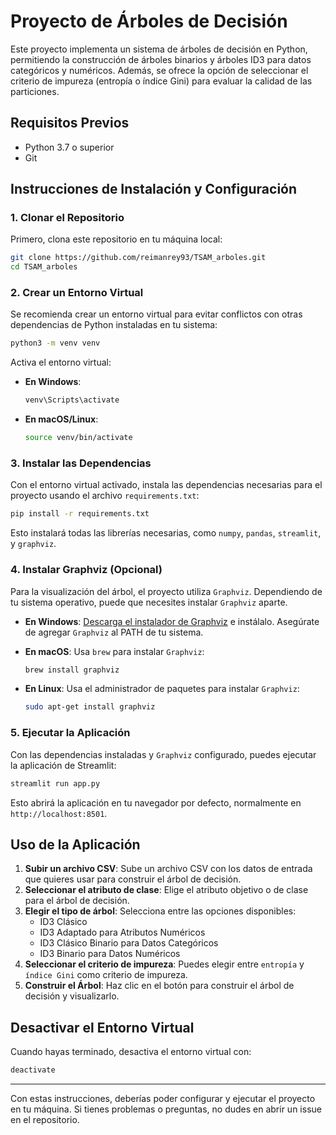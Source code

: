 
# Proyecto de Árboles de Decisión

Este proyecto implementa un sistema de árboles de decisión en Python, permitiendo la construcción de árboles binarios y árboles ID3 para datos categóricos y numéricos. Además, se ofrece la opción de seleccionar el criterio de impureza (entropía o índice Gini) para evaluar la calidad de las particiones.

## Requisitos Previos

- Python 3.7 o superior
- Git

## Instrucciones de Instalación y Configuración

### 1. Clonar el Repositorio

Primero, clona este repositorio en tu máquina local:

```bash
git clone https://github.com/reimanrey93/TSAM_arboles.git
cd TSAM_arboles
```

### 2. Crear un Entorno Virtual

Se recomienda crear un entorno virtual para evitar conflictos con otras dependencias de Python instaladas en tu sistema:

```bash
python3 -m venv venv
```

Activa el entorno virtual:

- **En Windows**:

  ```bash
  venv\Scripts\activate
  ```

- **En macOS/Linux**:

  ```bash
  source venv/bin/activate
  ```

### 3. Instalar las Dependencias

Con el entorno virtual activado, instala las dependencias necesarias para el proyecto usando el archivo `requirements.txt`:

```bash
pip install -r requirements.txt
```

Esto instalará todas las librerías necesarias, como `numpy`, `pandas`, `streamlit`, y `graphviz`.

### 4. Instalar Graphviz (Opcional)

Para la visualización del árbol, el proyecto utiliza `Graphviz`. Dependiendo de tu sistema operativo, puede que necesites instalar `Graphviz` aparte.

- **En Windows**: [Descarga el instalador de Graphviz](https://graphviz.gitlab.io/_pages/Download/Download_windows.html) e instálalo. Asegúrate de agregar `Graphviz` al PATH de tu sistema.

- **En macOS**: Usa `brew` para instalar `Graphviz`:

  ```bash
  brew install graphviz
  ```

- **En Linux**: Usa el administrador de paquetes para instalar `Graphviz`:

  ```bash
  sudo apt-get install graphviz
  ```

### 5. Ejecutar la Aplicación

Con las dependencias instaladas y `Graphviz` configurado, puedes ejecutar la aplicación de Streamlit:

```bash
streamlit run app.py
```

Esto abrirá la aplicación en tu navegador por defecto, normalmente en `http://localhost:8501`.

## Uso de la Aplicación

1. **Subir un archivo CSV**: Sube un archivo CSV con los datos de entrada que quieres usar para construir el árbol de decisión.
2. **Seleccionar el atributo de clase**: Elige el atributo objetivo o de clase para el árbol de decisión.
3. **Elegir el tipo de árbol**: Selecciona entre las opciones disponibles:
   - ID3 Clásico
   - ID3 Adaptado para Atributos Numéricos
   - ID3 Clásico Binario para Datos Categóricos
   - ID3 Binario para Datos Numéricos
4. **Seleccionar el criterio de impureza**: Puedes elegir entre `entropía` y `índice Gini` como criterio de impureza.
5. **Construir el Árbol**: Haz clic en el botón para construir el árbol de decisión y visualizarlo.

## Desactivar el Entorno Virtual

Cuando hayas terminado, desactiva el entorno virtual con:

```bash
deactivate
```

---

Con estas instrucciones, deberías poder configurar y ejecutar el proyecto en tu máquina. Si tienes problemas o preguntas, no dudes en abrir un issue en el repositorio.
